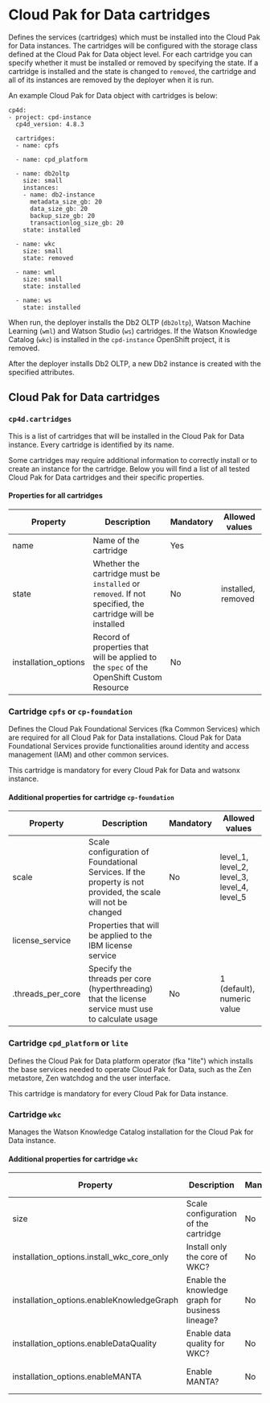 # Cloud Pak for Data cartridges

Defines the services (cartridges) which must be installed into the Cloud Pak for Data instances. The cartridges will be configured with the storage class defined at the Cloud Pak for Data object level. For each cartridge you can specify whether it must be installed or removed by specifying the state. If a cartridge is installed and the state is changed to `removed`, the cartridge and all of its instances are removed by the deployer when it is run.

An example Cloud Pak for Data object with cartridges is below:
```
cp4d:
- project: cpd-instance
  cp4d_version: 4.8.3

  cartridges:
  - name: cpfs

  - name: cpd_platform

  - name: db2oltp
    size: small
    instances:
    - name: db2-instance
      metadata_size_gb: 20
      data_size_gb: 20
      backup_size_gb: 20
      transactionlog_size_gb: 20
    state: installed

  - name: wkc
    size: small
    state: removed

  - name: wml
    size: small
    state: installed

  - name: ws
    state: installed
```

When run, the deployer installs the Db2 OLTP (`db2oltp`), Watson Machine Learning (`wml`) and Watson Studio (`ws`) cartridges. If the Watson Knowledge Catalog (`wkc`) is installed in the `cpd-instance` OpenShift project, it is removed.

After the deployer installs Db2 OLTP, a new Db2 instance is created with the specified attributes.

## Cloud Pak for Data cartridges

### `cp4d.cartridges`
This is a list of cartridges that will be installed in the Cloud Pak for Data instance. Every cartridge is identified by its name.

Some cartridges may require additional information to correctly install or to create an instance for the cartridge. Below you will find a list of all tested Cloud Pak for Data cartridges and their specific properties.

#### Properties for all cartridges
| Property | Description                                                          | Mandatory | Allowed values |
| -------- | -------------------------------------------------------------------- | --------- | -------------- |
| name     | Name of the cartridge                                         | Yes | |
| state     | Whether the cartridge must be `installed` or `removed`. If not specified, the cartridge will be installed | No | installed, removed |
| installation_options | Record of properties that will be applied to the `spec` of the OpenShift Custom Resource | No | |

### Cartridge `cpfs` or `cp-foundation`
Defines the Cloud Pak Foundational Services (fka Common Services) which are required for all Cloud Pak for Data installations. Cloud Pak for Data Foundational Services provide functionalities around identity and access management (IAM) and other common services.

This cartridge is mandatory for every Cloud Pak for Data and watsonx instance.

#### Additional properties for cartridge `cp-foundation`
| Property | Description                                                                                                  | Mandatory | Allowed values                              |
| -------- | ------------------------------------------------------------------------------------------------------------ | --------- | ------------------------------------------- |
| scale    | Scale configuration of Foundational Services. If the property is not provided, the scale will not be changed | No        | level_1, level_2, level_3, level_4, level_5 |
| license_service | Properties that will be applied to the IBM license service                                            |           |                                             |
| .threads_per_core | Specify the threads per core (hyperthreading) that the license service must use to calculate usage  | No        | 1 (default), numeric value                  |

### Cartridge `cpd_platform` or `lite`
Defines the Cloud Pak for Data platform operator (fka "lite") which installs the base services needed to operate Cloud Pak for Data, such as the Zen metastore, Zen watchdog and the user interface.

This cartridge is mandatory for every Cloud Pak for Data instance.

### Cartridge `wkc`
Manages the Watson Knowledge Catalog installation for the Cloud Pak for Data instance.

#### Additional properties for cartridge `wkc`
| Property | Description                                                          | Mandatory | Allowed values |
| -------- | -------------------------------------------------------------------- | --------- | -------------- |
| size     | Scale configuration of the cartridge                                 | No        | small (default), medium, large |
| installation_options.install_wkc_core_only | Install only the core of WKC?      | No | True, False (default) |
| installation_options.enableKnowledgeGraph  | Enable the knowledge graph for business lineage? | No | True, False (default) |
| installation_options.enableDataQuality     | Enable data quality for WKC?       | No | True, False (default) |
| installation_options.enableMANTA           | Enable MANTA?                      | No | True, False (default) |
